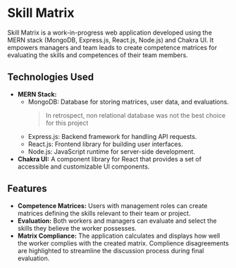 # Skill Matrix

Skill Matrix is a work-in-progress web application developed using the MERN stack (MongoDB, Express.js, React.js, Node.js) and Chakra UI. It empowers managers and team leads to create competence matrices for evaluating the skills and competences of their team members.

## Technologies Used

- **MERN Stack:**
  - MongoDB: Database for storing matrices, user data, and evaluations.
    > In retrospect, non relational database was not the best choice for this project
  - Express.js: Backend framework for handling API requests.
  - React.js: Frontend library for building user interfaces.
  - Node.js: JavaScript runtime for server-side development.
- **Chakra UI:** A component library for React that provides a set of accessible and customizable UI components.

## Features

- **Competence Matrices:** Users with management roles can create matrices defining the skills relevant to their team or project.
- **Evaluation:** Both workers and managers can evaluate and select the skills they believe the worker possesses.
- **Matrix Compliance:** The application calculates and displays how well the worker complies with the created matrix. Complience disagreements are highlighted to streamline the discussion process during final evaluation.
